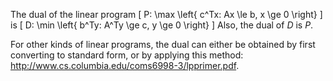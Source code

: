The dual of the linear program
\[ P: \max \left\{ c^Tx: Ax \le b, x \ge 0 \right\} \]
is
\[ D: \min \left\{ b^Ty: A^Ty \ge c, y \ge 0 \right\} \]
Also, the dual of $D$ is $P$.

For other kinds of linear programs, the dual can either be obtained by
first converting to standard form, or by applying this method:
<http://www.cs.columbia.edu/coms6998-3/lpprimer.pdf>.
